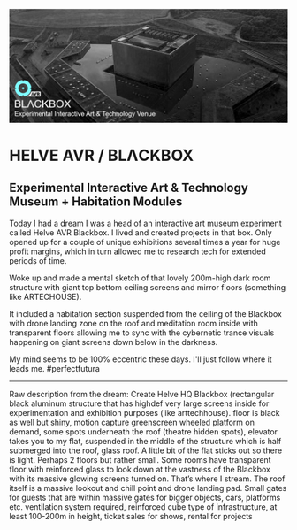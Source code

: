 ![Project Banner](/blackbox-banner.png)

# HELVE AVR / BLΛCKBOX
## Experimental Interactive Art & Technology Museum + Habitation Modules

Today I had a dream I was a head of an interactive art museum experiment called Helve AVR Blackbox. I lived and created projects in that box. Only opened up for a couple of unique exhibitions several times a year for huge profit margins, which in turn allowed me to research tech for extended periods of time.

Woke up and made a mental sketch of that lovely 200m-high dark room structure with giant top bottom ceiling screens and mirror floors (something like ARTECHOUSE).

It included a habitation section suspended from the ceiling of the Blackbox with drone landing zone on the roof and meditation room inside with transparent floors allowing me to sync with the cybernetic trance visuals happening on giant screens down below in the darkness.

My mind seems to be 100% eccentric these days. I'll just follow where it leads me. #perfectfutura

---
Raw description from the dream: Create Helve HQ Blackbox (rectangular black aluminum structure that has highdef very large screens inside for experimentation and exhibition purposes (like arttechhouse). floor is black as well but shiny, motion capture greenscreen wheeled platform on demand, some spots underneath the roof (theatre hidden spots), elevator takes you to my flat, suspended in the middle of the structure which is half submerged into the roof, glass roof. A little bit of the flat sticks out so there is light. Perhaps 2 floors but rather small. Some rooms have transparent floor with reinforced glass to look down at the vastness of the Blackbox with its massive glowing screens turned on. That’s where I stream. The roof itself is a massive lookout and chill point and drone landing pad. Small gates for guests that are within massive gates for bigger objects, cars, platforms etc. ventilation system required, reinforced cube type of infrastructure, at least 100-200m in height, ticket sales for shows, rental for projects
